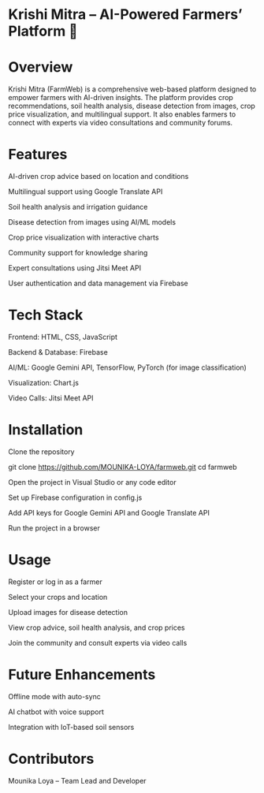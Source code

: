 # Krishi Mitra – AI-Powered Farmers’ Platform 🌱
# Overview

Krishi Mitra (FarmWeb) is a comprehensive web-based platform designed to empower farmers with AI-driven insights. The platform provides crop recommendations, soil health analysis, disease detection from images, crop price visualization, and multilingual support. It also enables farmers to connect with experts via video consultations and community forums.

# Features

 AI-driven crop advice based on location and conditions

 Multilingual support using Google Translate API

 Soil health analysis and irrigation guidance

 Disease detection from images using AI/ML models

 Crop price visualization with interactive charts

 Community support for knowledge sharing

 Expert consultations using Jitsi Meet API

 User authentication and data management via Firebase

# Tech Stack

Frontend: HTML, CSS, JavaScript

Backend & Database: Firebase

AI/ML: Google Gemini API, TensorFlow, PyTorch (for image classification)

Visualization: Chart.js

Video Calls: Jitsi Meet API

# Installation

Clone the repository

git clone https://github.com/MOUNIKA-LOYA/farmweb.git
cd farmweb


Open the project in Visual Studio or any code editor

Set up Firebase configuration in config.js

Add API keys for Google Gemini API and Google Translate API

Run the project in a browser

# Usage

Register or log in as a farmer

Select your crops and location

Upload images for disease detection

View crop advice, soil health analysis, and crop prices

Join the community and consult experts via video calls

# Future Enhancements

Offline mode with auto-sync

AI chatbot with voice support

Integration with IoT-based soil sensors

# Contributors

Mounika Loya – Team Lead and Developer
